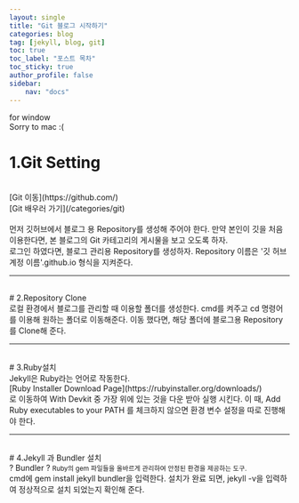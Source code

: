 ```yaml
---
layout: single
title: "Git 블로그 시작하기"
categories: blog
tag: [jekyll, blog, git]
toc: true
toc_label: "포스트 목차"
toc_sticky: true
author_profile: false
sidebar:
    nav: "docs"
---
```

<span>for window</span>  
Sorry to mac :(
<br>
# 1.Git Setting  
<br>  
[Git 이동](https://github.com/)  
<br>
[Git 배우러 가기](/categories/git)
<br>  
<br>
먼저 깃허브에서 블로그 용 Repository를 생성해 주어야 한다.  
만약 본인이 깃을 처음 이용한다면,  
본 블로그의 Git 카테고리의 게시물을 보고 오도록 하자.  
<br>
로그인 하였다면,  
블로그 관리용 Repository를 생성하자.  
Repository 이름은  
<span>'깃 허브 계정 이름'.github.io</span>     
형식을 지켜준다.  
<br>

<hr>

<br>
# 2.Repository Clone
<br>  
로컬 환경에서 블로그를 관리할 때 이용할 폴더를 생성한다.  
cmd를 켜주고 cd 명령어를 이용해 원하는 폴더로 이동해준다.  
이동 했다면, 해당 폴더에 블로그용 Repository를 Clone해 준다.  
<br>  

<hr>

<br>
# 3.Ruby설치
<br>
Jekyll은 Ruby라는 언어로 작동한다. 
<br>  
[Ruby Installer Download Page](https://rubyinstaller.org/downloads/)  
<br>
로 이동하여 <span>With Devkit</span> 중 가장 위에 있는 것을  
다운 받아 실행 시킨다. 이 때,    
<span>Add Ruby executables to your PATH</span> 를 체크하지 않으면  
환경 변수 설정을 따로 진행해야 한다.  
<br>

<hr>

<br>
# 4.Jekyll 과 Bundler 설치
<br>  
<span>? Bundler ?</span>  
<small>Ruby의 gem 파일들을 올바르게 관리하여 안정된 환경을 제공하는 도구.</small>  
<br>  
cmd에 <span>gem install jekyll bundler</span>을 입력한다.  
설치가 완료 되면, <span>jekyll -v</span>을 입력하여  
정상적으로 설치 되었는지 확인해 준다.


